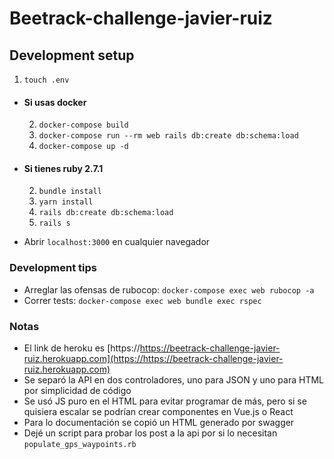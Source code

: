 # Beetrack-challenge-javier-ruiz

## Development setup

1. `touch .env`

* #### Si usas docker
  2. `docker-compose build`
  3. `docker-compose run --rm web rails db:create db:schema:load`
  4. `docker-compose up -d`

* #### Si tienes ruby 2.7.1
  2. `bundle install`
  3. `yarn install`
  4. `rails db:create db:schema:load`
  5. `rails s`
* Abrir `localhost:3000` en cualquier navegador

### Development tips

* Arreglar las ofensas de rubocop: `docker-compose exec web rubocop -a`
* Correr tests: `docker-compose exec web bundle exec rspec`

### Notas
- El link de heroku es [https://https://beetrack-challenge-javier-ruiz.herokuapp.com](https://https://beetrack-challenge-javier-ruiz.herokuapp.com)
- Se separó la API en dos controladores, uno para JSON y uno para HTML por simplicidad de código
- Se usó JS puro en el HTML para evitar programar de más, pero si se quisiera escalar se podrían crear componentes en Vue.js o React
- Para lo documentación se copió un HTML generado por swagger
- Dejé un script para probar los post a la api por si lo necesitan `populate_gps_waypoints.rb`
